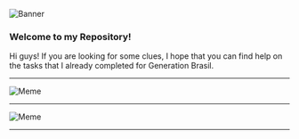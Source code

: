 ![Banner](https://live.staticflickr.com/65535/50593750793_9847a66528_k.jpg)

### **Welcome to my Repository!**
Hi guys! If you are looking for some clues, I hope that you can find help on the tasks that I already completed for Generation Brasil.

***

![Meme](https://live.staticflickr.com/65535/50593863093_926f04ea67_c.jpg)

***

![Meme](https://live.staticflickr.com/65535/50594799502_f6125f978d_z.jpg)

***

